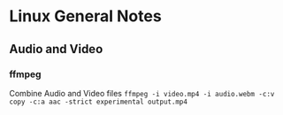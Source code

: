 # Linux General Notes

## Audio and Video
### ffmpeg
Combine Audio and Video files
`ffmpeg -i video.mp4 -i audio.webm -c:v copy -c:a aac -strict experimental output.mp4`


